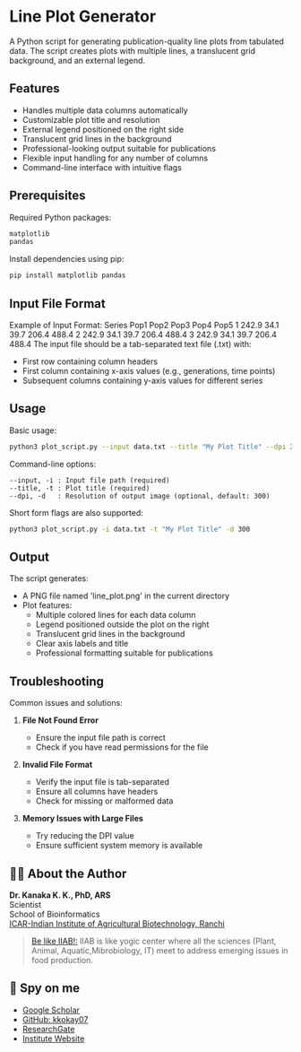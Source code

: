 # Line Plot Generator

A Python script for generating publication-quality line plots from tabulated data. The script creates plots with multiple lines, a translucent grid background, and an external legend.

## Features

- Handles multiple data columns automatically
- Customizable plot title and resolution
- External legend positioned on the right side
- Translucent grid lines in the background
- Professional-looking output suitable for publications
- Flexible input handling for any number of columns
- Command-line interface with intuitive flags

## Prerequisites

Required Python packages:
```bash
matplotlib
pandas
```

Install dependencies using pip:
```bash
pip install matplotlib pandas
```

## Input File Format
Example of Input Format: 
Series    Pop1    Pop2    Pop3    Pop4    Pop5
1            242.9   34.1    39.7    206.4   488.4
2            242.9   34.1    39.7    206.4   488.4
3            242.9   34.1    39.7    206.4   488.4
The input file should be a tab-separated text file (.txt) with:
- First row containing column headers
- First column containing x-axis values (e.g., generations, time points)
- Subsequent columns containing y-axis values for different series


## Usage

Basic usage:
```bash
python3 plot_script.py --input data.txt --title "My Plot Title" --dpi 300
```

Command-line options:
```
--input, -i : Input file path (required)
--title, -t : Plot title (required)
--dpi, -d   : Resolution of output image (optional, default: 300)
```

Short form flags are also supported:
```bash
python3 plot_script.py -i data.txt -t "My Plot Title" -d 300
```

## Output

The script generates:
- A PNG file named 'line_plot.png' in the current directory
- Plot features:
  - Multiple colored lines for each data column
  - Legend positioned outside the plot on the right
  - Translucent grid lines in the background
  - Clear axis labels and title
  - Professional formatting suitable for publications

   

## Troubleshooting

Common issues and solutions:

1. **File Not Found Error**
   - Ensure the input file path is correct
   - Check if you have read permissions for the file

2. **Invalid File Format**
   - Verify the input file is tab-separated
   - Ensure all columns have headers
   - Check for missing or malformed data

3. **Memory Issues with Large Files**
   - Try reducing the DPI value
   - Ensure sufficient system memory is available

## 👨‍🔬 About the Author

**Dr. Kanaka K. K., PhD, ARS**  
Scientist  
School of Bioinformatics  
[ICAR-Indian Institute of Agricultural Biotechnology, Ranchi](https://iiab.icar.gov.in/)
> [Be like IIAB!:](https://www.researchgate.net/publication/379512649_ICAR-IIAB_Annual_Report-_2023) IIAB is like yogic center where all the sciences (Plant, Animal, Aquatic,Mibrobiology, IT) meet to address emerging issues in food production.

## 🔎 Spy on me
- [Google Scholar](https://scholar.google.com/citations?hl=en&user=0dQ7Sf8AAAAJ&view_op=list_works&sortby=pubdate)
- [GitHub: kkokay07](https://github.com/kkokay07)
- [ResearchGate](https://www.researchgate.net/profile/Kanaka-K-K/research)
- [Institute Website](https://iiab.icar.gov.in/staff/dr-kanaka-k-k/)


  
